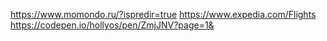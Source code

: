 https://www.momondo.ru/?ispredir=true
https://www.expedia.com/Flights
https://codepen.io/hollyos/pen/ZmjJNV?page=1&
